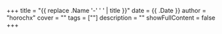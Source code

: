 +++
title = "{{ replace .Name '-' ' ' | title }}"
date = {{ .Date }}
author = "horochx" 
cover = ""
tags = [""]
description = ""
showFullContent = false
+++
